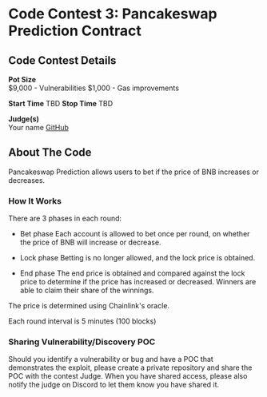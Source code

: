 # Code Contest 3: Pancakeswap Prediction Contract

## Code Contest Details

**Pot Size**  
$9,000 - Vulnerabilities
$1,000 - Gas improvements

**Start Time**
TBD
**Stop Time**
TBD

**Judge(s)**  
Your name
[GitHub](https://github.com/Chef-Chungus)

## About The Code

Pancakeswap Prediction allows users to bet if the price of BNB increases or decreases.

### How It Works

There are 3 phases in each round:

- Bet phase
  Each account is allowed to bet once per round, on whether the price of BNB will increase or decrease.

- Lock phase
  Betting is no longer allowed, and the lock price is obtained.

- End phase
  The end price is obtained and compared against the lock price to determine if the price has increased or decreased. Winners are able to claim their share of the winnings.

The price is determined using Chainlink's oracle.

Each round interval is 5 minutes (100 blocks)

### Sharing Vulnerability/Discovery POC

Should you identify a vulnerability or bug and have a POC that demonstrates the exploit, please create a private repository and share the POC with the contest Judge. When you have shared access, please also notify the judge on Discord to let them know you have shared it.
